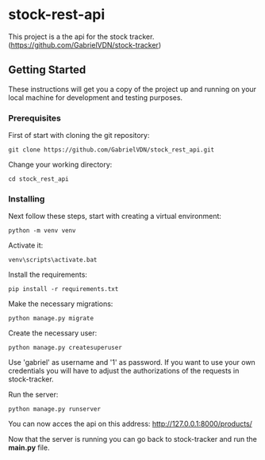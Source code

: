 # stock-rest-api

This project is a the api for the stock tracker.
(https://github.com/GabrielVDN/stock-tracker)

## Getting Started

These instructions will get you a copy of the project up and running on your local machine for development and testing purposes. 

### Prerequisites

First of start with cloning the git repository:

```
git clone https://github.com/GabrielVDN/stock_rest_api.git
```

Change your working directory:

```
cd stock_rest_api
```
### Installing

Next follow these steps, start with creating a virtual environment:

```
python -m venv venv
```

Activate it: 

```
venv\scripts\activate.bat
```

Install the requirements:

```
pip install -r requirements.txt
```

Make the necessary migrations:

```
python manage.py migrate
```

Create the necessary user:

```
python manage.py createsuperuser
```
Use 'gabriel' as username and '1' as password.
If you want to use your own credentials you will have to adjust the authorizations of the requests in stock-tracker.

Run the server:

```
python manage.py runserver
```
You can now acces the api on this address: http://127.0.0.1:8000/products/

Now that the server is running you can go back to stock-tracker and run the **main.py** file.
